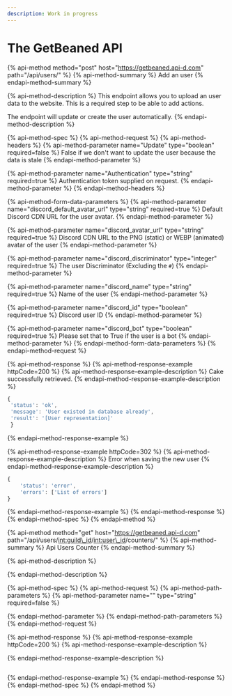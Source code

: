 ```yaml
---
description: Work in progress
---
```


# The GetBeaned API

{% api-method method="post" host="https://getbeaned.api-d.com" path="/api/users/" %}
{% api-method-summary %}
Add an user
{% endapi-method-summary %}

{% api-method-description %}
This endpoint allows you to upload an user data to the website. This is a required step to be able to add actions.  
  
The endpoint will update or create the user automatically.
{% endapi-method-description %}

{% api-method-spec %}
{% api-method-request %}
{% api-method-headers %}
{% api-method-parameter name="Update" type="boolean" required=false %}
False if we don't want to update the user because the data is stale
{% endapi-method-parameter %}

{% api-method-parameter name="Authentication" type="string" required=true %}
Authentication token supplied on request.
{% endapi-method-parameter %}
{% endapi-method-headers %}

{% api-method-form-data-parameters %}
{% api-method-parameter name="discord\_default\_avatar\_url" type="string" required=true %}
Default Discord CDN URL for the user avatar.
{% endapi-method-parameter %}

{% api-method-parameter name="discord\_avatar\_url" type="string" required=true %}
Discord CDN URL to the PNG \(static\) or WEBP \(animated\) avatar of the user
{% endapi-method-parameter %}

{% api-method-parameter name="discord\_discriminator" type="integer" required=true %}
The user Discriminator \(Excluding the `#`\)
{% endapi-method-parameter %}

{% api-method-parameter name="discord\_name" type="string" required=true %}
Name of the user
{% endapi-method-parameter %}

{% api-method-parameter name="discord\_id" type="boolean" required=true %}
Discord user ID
{% endapi-method-parameter %}

{% api-method-parameter name="discord\_bot" type="boolean" required=true %}
Please set that to True if the user is a bot
{% endapi-method-parameter %}
{% endapi-method-form-data-parameters %}
{% endapi-method-request %}

{% api-method-response %}
{% api-method-response-example httpCode=200 %}
{% api-method-response-example-description %}
Cake successfully retrieved.
{% endapi-method-response-example-description %}

```javascript
{
 'status': 'ok',
 'message': 'User existed in database already',
 'result': '[User representation]'
 }
```
{% endapi-method-response-example %}

{% api-method-response-example httpCode=302 %}
{% api-method-response-example-description %}
Error when saving the new user
{% endapi-method-response-example-description %}

```javascript
{
    'status': 'error',
    'errors': ['List of errors']
}
```
{% endapi-method-response-example %}
{% endapi-method-response %}
{% endapi-method-spec %}
{% endapi-method %}

{% api-method method="get" host="https://getbeaned.api-d.com" path="/api/users/<int:guild\_id>/<int:user\_id>/counters/" %}
{% api-method-summary %}
Api Users Counter
{% endapi-method-summary %}

{% api-method-description %}

{% endapi-method-description %}

{% api-method-spec %}
{% api-method-request %}
{% api-method-path-parameters %}
{% api-method-parameter name="" type="string" required=false %}

{% endapi-method-parameter %}
{% endapi-method-path-parameters %}
{% endapi-method-request %}

{% api-method-response %}
{% api-method-response-example httpCode=200 %}
{% api-method-response-example-description %}

{% endapi-method-response-example-description %}

```

```
{% endapi-method-response-example %}
{% endapi-method-response %}
{% endapi-method-spec %}
{% endapi-method %}

